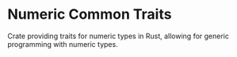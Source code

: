 # Numeric Common Traits

Crate providing traits for numeric types in Rust, allowing for generic programming with numeric types.
